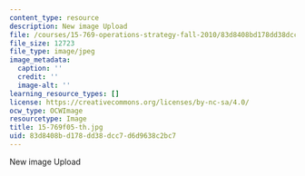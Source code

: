 ```yaml
---
content_type: resource
description: New image Upload
file: /courses/15-769-operations-strategy-fall-2010/83d8408bd178dd38dcc7d6d9638c2bc7_15-769f05-th.jpg
file_size: 12723
file_type: image/jpeg
image_metadata:
  caption: ''
  credit: ''
  image-alt: ''
learning_resource_types: []
license: https://creativecommons.org/licenses/by-nc-sa/4.0/
ocw_type: OCWImage
resourcetype: Image
title: 15-769f05-th.jpg
uid: 83d8408b-d178-dd38-dcc7-d6d9638c2bc7
---
```

New image Upload